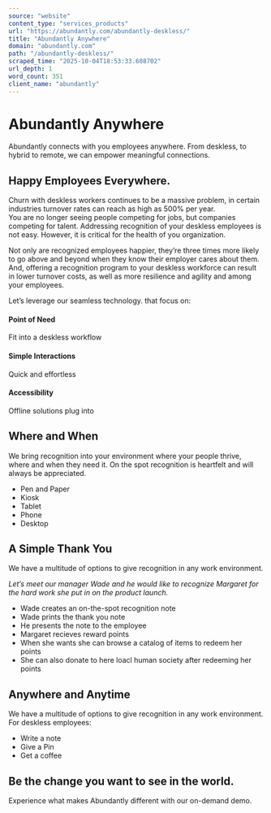 ```yaml
---
source: "website"
content_type: "services_products"
url: "https://abundantly.com/abundantly-deskless/"
title: "Abundantly Anywhere"
domain: "abundantly.com"
path: "/abundantly-deskless/"
scraped_time: "2025-10-04T18:53:33.608702"
url_depth: 1
word_count: 351
client_name: "abundantly"
---
```


# Abundantly Anywhere

Abundantly connects with you employees anywhere. From deskless, to hybrid to remote, we can empower meaningful connections.

## Happy Employees Everywhere.

Churn with deskless workers continues to be a massive problem, in certain industries turnover rates can reach as high as 500% per year.  
You are no longer seeing people competing for jobs, but companies competing for talent. Addressing recognition of your deskless employees is not easy. However, it is critical for the health of you organization.

Not only are recognized employees happier, they’re three times more likely to go above and beyond when they know their employer cares about them.  
And, offering a recognition program to your deskless workforce can result in lower turnover costs, as well as more resilience and agility and among your employees.

Let’s leverage our seamless technology. that focus on:

#### Point of Need

Fit into a deskless workflow

#### Simple Interactions

Quick and effortless

#### Accessibility

Offline solutions plug into

## Where and When

We bring recognition into your environment where your people thrive, where and when they need it. On the spot recognition is heartfelt and will always be appreciated.

*   Pen and Paper
*   Kiosk
*   Tablet
*   Phone
*   Desktop

## A Simple Thank You

We have a multitude of options to give recognition in any work environment.

_Let’s meet our manager Wade and he would like to recognize Margaret for the hard work she put in on the product launch._

*   Wade creates an on-the-spot recognition note
*   Wade prints the thank you note
*   He presents the note to the employee
*   Margaret recieves reward points
*   When she wants she can browse a catalog of items to redeem her points
*   She can also donate to here loacl human society after redeeming her points

## Anywhere and Anytime

We have a multitude of options to give recognition in any work environment. For deskless employees:

*   Write a note
*   Give a Pin
*   Get a coffee

## Be the change you want to see in the world.

Experience what makes Abundantly different with our on-demand demo.